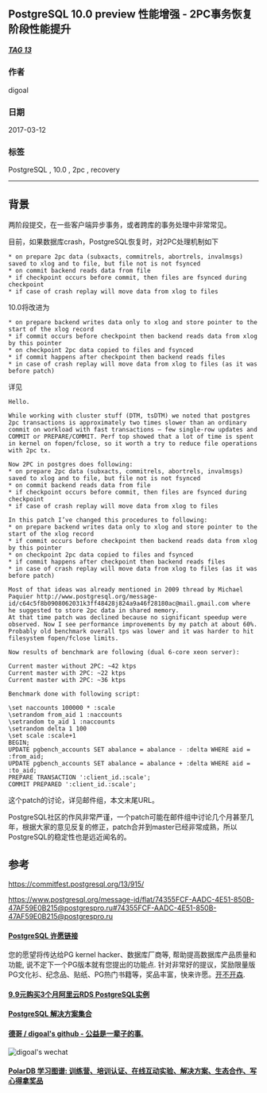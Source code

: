 ## PostgreSQL 10.0 preview 性能增强 - 2PC事务恢复阶段性能提升   
##### [TAG 13](../class/13.md)
                                
### 作者                                                                             
digoal                           
                                  
### 日期                             
2017-03-12                            
                              
### 标签                           
PostgreSQL , 10.0 , 2pc , recovery   
                                
----                          
                                   
## 背景         
两阶段提交，在一些客户端异步事务，或者跨库的事务处理中非常常见。  
  
目前，如果数据库crash，PostgreSQL恢复时，对2PC处理机制如下  
  
```  
* on prepare 2pc data (subxacts, commitrels, abortrels, invalmsgs) saved to xlog and to file, but file not is not fsynced  
* on commit backend reads data from file  
* if checkpoint occurs before commit, then files are fsynced during checkpoint  
* if case of crash replay will move data from xlog to files  
```  
  
10.0将改进为  
  
```  
* on prepare backend writes data only to xlog and store pointer to the start of the xlog record  
* if commit occurs before checkpoint then backend reads data from xlog by this pointer  
* on checkpoint 2pc data copied to files and fsynced  
* if commit happens after checkpoint then backend reads files  
* in case of crash replay will move data from xlog to files (as it was before patch)  
```  
  
详见  
  
```  
Hello.  
  
While working with cluster stuff (DTM, tsDTM) we noted that postgres 2pc transactions is approximately two times slower than an ordinary commit on workload with fast transactions — few single-row updates and COMMIT or PREPARE/COMMIT. Perf top showed that a lot of time is spent in kernel on fopen/fclose, so it worth a try to reduce file operations with 2pc tx.  
  
Now 2PC in postgres does following:  
* on prepare 2pc data (subxacts, commitrels, abortrels, invalmsgs) saved to xlog and to file, but file not is not fsynced  
* on commit backend reads data from file  
* if checkpoint occurs before commit, then files are fsynced during checkpoint  
* if case of crash replay will move data from xlog to files  
  
In this patch I’ve changed this procedures to following:  
* on prepare backend writes data only to xlog and store pointer to the start of the xlog record  
* if commit occurs before checkpoint then backend reads data from xlog by this pointer  
* on checkpoint 2pc data copied to files and fsynced  
* if commit happens after checkpoint then backend reads files  
* in case of crash replay will move data from xlog to files (as it was before patch)  
  
Most of that ideas was already mentioned in 2009 thread by Michael Paquier http://www.postgresql.org/message-id/c64c5f8b0908062031k3ff48428j824a9a46f28180ac@mail.gmail.com where he suggested to store 2pc data in shared memory.   
At that time patch was declined because no significant speedup were observed. Now I see performance improvements by my patch at about 60%. Probably old benchmark overall tps was lower and it was harder to hit filesystem fopen/fclose limits.  
  
Now results of benchmark are following (dual 6-core xeon server):  
  
Current master without 2PC: ~42 ktps  
Current master with 2PC: ~22 ktps  
Current master with 2PC: ~36 ktps  
  
Benchmark done with following script:  
  
\set naccounts 100000 * :scale  
\setrandom from_aid 1 :naccounts  
\setrandom to_aid 1 :naccounts  
\setrandom delta 1 100  
\set scale :scale+1  
BEGIN;  
UPDATE pgbench_accounts SET abalance = abalance - :delta WHERE aid = :from_aid;  
UPDATE pgbench_accounts SET abalance = abalance + :delta WHERE aid = :to_aid;  
PREPARE TRANSACTION ':client_id.:scale';  
COMMIT PREPARED ':client_id.:scale';  
```  
  
这个patch的讨论，详见邮件组，本文末尾URL。  
  
PostgreSQL社区的作风非常严谨，一个patch可能在邮件组中讨论几个月甚至几年，根据大家的意见反复的修正，patch合并到master已经非常成熟，所以PostgreSQL的稳定性也是远近闻名的。  
  
## 参考  
https://commitfest.postgresql.org/13/915/  
  
https://www.postgresql.org/message-id/flat/74355FCF-AADC-4E51-850B-47AF59E0B215@postgrespro.ru#74355FCF-AADC-4E51-850B-47AF59E0B215@postgrespro.ru  
  
  
  
  
  
  
  
  
  
  
  
  
  
  
  
  
  
  
  
  
  
  
  
  
  
  
  
  
  
  
  
  
  
  
  
  
  
  
  
  
  
  
  
  
  
  
  
  
  
  
  
  
  
  
  
  
  
  
  
  
  
  
  
  
  
  
  
  
  
  
  
  
  
#### [PostgreSQL 许愿链接](https://github.com/digoal/blog/issues/76 "269ac3d1c492e938c0191101c7238216")
您的愿望将传达给PG kernel hacker、数据库厂商等, 帮助提高数据库产品质量和功能, 说不定下一个PG版本就有您提出的功能点. 针对非常好的提议，奖励限量版PG文化衫、纪念品、贴纸、PG热门书籍等，奖品丰富，快来许愿。[开不开森](https://github.com/digoal/blog/issues/76 "269ac3d1c492e938c0191101c7238216").  
  
  
#### [9.9元购买3个月阿里云RDS PostgreSQL实例](https://www.aliyun.com/database/postgresqlactivity "57258f76c37864c6e6d23383d05714ea")
  
  
#### [PostgreSQL 解决方案集合](https://yq.aliyun.com/topic/118 "40cff096e9ed7122c512b35d8561d9c8")
  
  
#### [德哥 / digoal's github - 公益是一辈子的事.](https://github.com/digoal/blog/blob/master/README.md "22709685feb7cab07d30f30387f0a9ae")
  
  
![digoal's wechat](../pic/digoal_weixin.jpg "f7ad92eeba24523fd47a6e1a0e691b59")
  
  
#### [PolarDB 学习图谱: 训练营、培训认证、在线互动实验、解决方案、生态合作、写心得拿奖品](https://www.aliyun.com/database/openpolardb/activity "8642f60e04ed0c814bf9cb9677976bd4")
  
